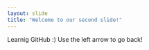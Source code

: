 ```yaml
---
layout: slide
title: "Welcome to our second slide!"
---
```

Learnig GitHub :)
Use the left arrow to go back!
